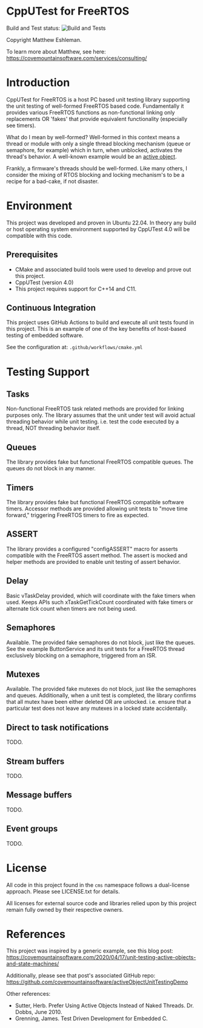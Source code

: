 # CppUTest for FreeRTOS

Build and Test status: ![Build and Tests](https://github.com/covemountainsoftware/cpputest-for-freertos/actions/workflows/cmake.yml/badge.svg)

Copyright Matthew Eshleman. 

To learn more about Matthew, see here: https://covemountainsoftware.com/services/consulting/

# Introduction

CppUTest for FreeRTOS is a host PC based unit testing library supporting
the unit testing of well-formed FreeRTOS based code. Fundamentally it provides
various FreeRTOS functions as non-functional linking only replacements OR 'fakes'
that provide equivalent functionality (especially see timers).

What do I mean by well-formed? Well-formed in this context means a thread or 
module with only a single thread blocking mechanism (queue or semaphore, for example)
which in turn, when unblocked, activates the thread's behavior.
A well-known example would be an [active object](https://covemountainsoftware.com/2021/04/20/what-is-an-active-object/).

Frankly, a firmware's threads should be well-formed. Like many others, 
I consider the mixing of RTOS blocking and locking mechanism's to be
a recipe for a bad-cake, if not disaster.

# Environment

This project was developed and proven in Ubuntu 22.04. In theory any
build or host operating system environment supported by CppUTest 4.0 will
be compatible with this code.

## Prerequisites

* CMake and associated build tools were used to develop
  and prove out this project.
* CppUTest (version 4.0)
* This project requires support for C++14 and C11.

## Continuous Integration

This project uses GitHub Actions to build and execute all
unit tests found in this project. This is an example of one of the 
key benefits of host-based testing of embedded software.

See the configuration at: `.github/workflows/cmake.yml`

# Testing Support

## Tasks

Non-functional FreeRTOS task related methods are provided for linking purposes only.
The library assumes that the unit under test will avoid actual threading
behavior while unit testing. i.e. test the code executed by a thread, NOT 
threading behavior itself.

## Queues

The library provides fake but functional FreeRTOS compatible queues. The queues
do not block in any manner.

## Timers

The library provides fake but functional FreeRTOS compatible software timers.
Accessor methods are provided allowing unit tests to "move time forward,"
triggering FreeRTOS timers to fire as expected.

## ASSERT

The library provides a configured "configASSERT" macro for asserts compatible
with the FreeRTOS assert method. The assert is mocked and helper methods 
are provided to enable unit testing of assert behavior.

## Delay

Basic vTaskDelay provided, which will coordinate with the fake timers when used.
Keeps APIs such xTaskGetTickCount coordinated with fake timers or alternate tick count
when timers are not being used.

## Semaphores

Available. The provided fake semaphores do not block, just like the queues.
See the example ButtonService and its unit tests for a FreeRTOS thread 
exclusively blocking on a semaphore, triggered from an ISR.

## Mutexes

Available. The provided fake mutexes do not block, just like the semaphores and queues.
Additionally, when a unit test is completed, the library confirms that all mutex 
have been either deleted OR are unlocked. i.e. ensure that a particular test does
not leave any mutexes in a locked state accidentally.

## Direct to task notifications

TODO.

## Stream buffers

TODO.

## Message buffers

TODO.

## Event groups

TODO.

# License

All code in this project found in the `cms` namespace follows a dual-license approach.
Please see LICENSE.txt for details.

All licenses for external source code and libraries relied upon by this project
remain fully owned by their respective owners. 

# References

This project was inspired by a generic example, see this blog post:
https://covemountainsoftware.com/2020/04/17/unit-testing-active-objects-and-state-machines/

Additionally, please see that post's associated GitHub repo:
https://github.com/covemountainsoftware/activeObjectUnitTestingDemo

Other references:
* Sutter, Herb. Prefer Using Active Objects Instead of Naked Threads. Dr. Dobbs, June 2010.
* Grenning, James. Test Driven Development for Embedded C.
